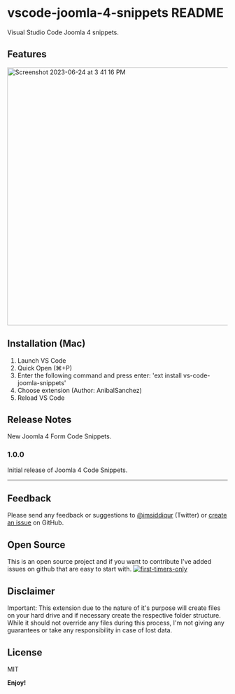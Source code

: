 # vscode-joomla-4-snippets README

Visual Studio Code Joomla 4 snippets.

## Features

<img width="589" alt="Screenshot 2023-06-24 at 3 41 16 PM" src="https://github.com/siddik-web/vscode-joomla-4-snippets/assets/53170094/d6def78b-b187-4a2c-b62b-359569956e9d">


## Installation (Mac)

1. Launch VS Code
1. Quick Open (⌘+P)
1. Enter the following command and press enter: 'ext install vs-code-joomla-snippets'
1. Choose extension (Author: AnibalSanchez)
1. Reload VS Code
## Release Notes

New Joomla 4 Form Code Snippets.

### 1.0.0

Initial release of Joomla 4 Code Snippets.

-----------------------------------------------------------------------------------------------------------
## Feedback

Please send any feedback or suggestions to [@imsiddiqur](https://twitter.com/imsiddiqur) (Twitter) or [create an issue](https://github.com/siddik-web/vscode-joomla-4-snippets) on GitHub.

## Open Source

This is an open source project and if you want to contribute I've added issues on github that are easy to start with. [![first-timers-only](https://img.shields.io/badge/first--timers--only-friendly-blue.svg)](https://github.com/anibalsanchez/vs-code-joomla-snippets/labels/first-timers-only)

## Disclaimer

Important: This extension due to the nature of it's purpose will create
files on your hard drive and if necessary create the respective folder structure.
While it should not override any files during this process, I'm not giving any guarantees or take any responsibility in case of lost data.

## License

MIT

**Enjoy!**
